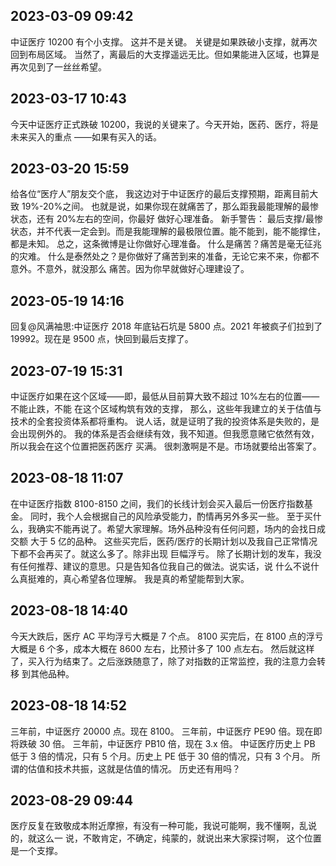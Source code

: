 ## 2023-03-09 09:42

中证医疗 10200 有个小支撑。
这并不是关键。
关键是如果跌破小支撑，就再次回到布局区域。
当然了，离最后的大支撑遥远无比。但如果能进入区域，也算是再次见到了一丝丝希望。

## 2023-03-17 10:43

今天中证医疗正式跌破 10200，我说的关键来了。今天开始，医药、医疗，将是未来买入的重点
——如果有买入的话。

## 2023-03-20 15:59

给各位“医疗人”朋友交个底，
我这边对于中证医疗的最后支撑预期，距离目前大致 19%-20%之间。
也就是说，如果你现在就痛苦了，那么距我最能理解的最惨状态，还有 20%左右的空间，你最好
做好心理准备。
新手警告：
最后支撑/最惨状态，并不代表一定会到。而是我能理解的最极限位置。能不能到，能不能撑住，
都是未知。
总之，这条微博是让你做好心理准备。
什么是痛苦？痛苦是毫无征兆的灾难。
什么是泰然处之？是你做好了痛苦到来的准备，无论它来不来，你都不意外。不意外，就没那么
痛苦。因为你早就做好心理建设了。

## 2023-05-19 14:16

回复@风满袖思:中证医疗 2018 年底钻石坑是 5800 点。2021 年被疯子们拉到了 19992。现在是
9500 点，快回到最后支撑了。

## 2023-07-19 15:31

中证医疗如果在这个区域——即，最低从目前算大致不超过 10%左右的位置——不能止跌，不能
在这个区域构筑有效的支撑，
那么，这些年我建立的关于估值与技术的全套投资体系都将重构。
说人话，就是证明了我的投资体系是失败的，是会出现例外的。
我的体系是否会继续有效，我不知道。但我愿意赌它依然有效，所以我会在这个位置把医药医疗
买满。
很刺激啊是不是。市场就要给出答案了。

## 2023-08-18 11:07

在中证医疗指数 8100-8150 之间，我们的长线计划会买入最后一份医疗指数基金。
同时，我个人会根据自己的风险承受能力，酌情再另外多买一些。
至于买什么，我确实不能再说了。希望大家理解。场外品种没有任何问题，场内的会找日成交额
大于 5 亿的品种。
这些买完后，医药/医疗的长期计划以及我自己正常情况下都不会再买了。就这么多了。除非出现
巨幅浮亏。
除了长期计划的发车，我没有任何推荐、建议的意思。只是告知各位我自己的做法。说实话，说
什么不说什么真挺难的，真心希望各位理解。
我是真的希望能帮到大家。

## 2023-08-18 14:40

今天大跌后，医疗 AC 平均浮亏大概是 7 个点。
8100 买完后，在 8100 点的浮亏大概是 6 个多，成本大概在 8600 左右，比预计多了 100 点左右。
然后就这样了，买入行为结束了。之后涨跌随意了，除了对指数的正常监控，我的注意力会转移
到其他品种。

## 2023-08-18 14:52

三年前，中证医疗 20000 点。现在 8100。
三年前，中证医疗 PE90 倍。现在即将跌破 30 倍。
三年前，中证医疗 PB10 倍，现在 3.x 倍。
中证医疗历史上 PB 低于 3 倍的情况，只有 5 个月。历史上 PE 低于 30 倍的情况，只有 3 个月。
所谓的估值和技术共振，这就是估值的情况。
历史还有用吗？

## 2023-08-29 09:44

医疗反复在致敬成本附近摩擦，有没有一种可能，我说可能啊，我不懂啊，乱说的，就这么一
说，不敢肯定，不确定，纯蒙的，就说出来大家探讨啊，
这个位置是一个支撑。
